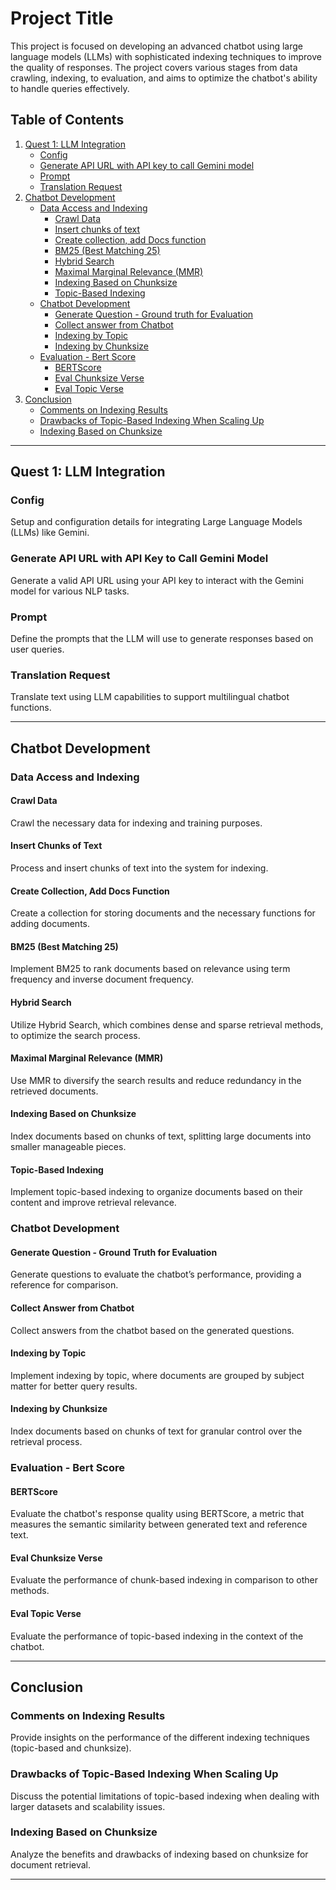 # Project Title

This project is focused on developing an advanced chatbot using large language models (LLMs) with sophisticated indexing techniques to improve the quality of responses. The project covers various stages from data crawling, indexing, to evaluation, and aims to optimize the chatbot's ability to handle queries effectively.

## Table of Contents
1. [Quest 1: LLM Integration](#quest-1)
    - [Config](#config)
    - [Generate API URL with API key to call Gemini model](#generate-api-url-with-api-key-to-call-gemini-model)
    - [Prompt](#prompt)
    - [Translation Request](#translation-request)
2. [Chatbot Development](#chatbot-development)
    - [Data Access and Indexing](#data-access-and-indexing)
        - [Crawl Data](#crawl-data)
        - [Insert chunks of text](#insert-chunks-of-text)
        - [Create collection, add Docs function](#create-collection-add-docs-function)
        - [BM25 (Best Matching 25)](#bm25-best-matching-25)
        - [Hybrid Search](#hybrid-search)
        - [Maximal Marginal Relevance (MMR)](#maximal-marginal-relevance-mmr)
        - [Indexing Based on Chunksize](#indexing-based-on-chunksize)
        - [Topic-Based Indexing](#topic-based-indexing)
    - [Chatbot Development](#chatbot-development)
        - [Generate Question - Ground truth for Evaluation](#generate-question-ground-truth-for-evaluation)
        - [Collect answer from Chatbot](#collect-answer-from-chatbot)
        - [Indexing by Topic](#indexing-by-topic)
        - [Indexing by Chunksize](#indexing-by-chunksize)
    - [Evaluation - Bert Score](#evaluation-bert-score)
        - [BERTScore](#bertscore)
        - [Eval Chunksize Verse](#eval-chunksize-verse)
        - [Eval Topic Verse](#eval-topic-verse)
3. [Conclusion](#conclusion)
    - [Comments on Indexing Results](#comments-on-indexing-results)
    - [Drawbacks of Topic-Based Indexing When Scaling Up](#drawbacks-of-topic-based-indexing-when-scaling-up)
    - [Indexing Based on Chunksize](#indexing-based-on-chunksize)

---

## Quest 1: LLM Integration

### Config
Setup and configuration details for integrating Large Language Models (LLMs) like Gemini.

### Generate API URL with API Key to Call Gemini Model
Generate a valid API URL using your API key to interact with the Gemini model for various NLP tasks.

### Prompt
Define the prompts that the LLM will use to generate responses based on user queries.

### Translation Request
Translate text using LLM capabilities to support multilingual chatbot functions.

---

## Chatbot Development

### Data Access and Indexing

#### Crawl Data
Crawl the necessary data for indexing and training purposes.

#### Insert Chunks of Text
Process and insert chunks of text into the system for indexing.

#### Create Collection, Add Docs Function
Create a collection for storing documents and the necessary functions for adding documents.

#### BM25 (Best Matching 25)
Implement BM25 to rank documents based on relevance using term frequency and inverse document frequency.

#### Hybrid Search
Utilize Hybrid Search, which combines dense and sparse retrieval methods, to optimize the search process.

#### Maximal Marginal Relevance (MMR)
Use MMR to diversify the search results and reduce redundancy in the retrieved documents.

#### Indexing Based on Chunksize
Index documents based on chunks of text, splitting large documents into smaller manageable pieces.

#### Topic-Based Indexing
Implement topic-based indexing to organize documents based on their content and improve retrieval relevance.

### Chatbot Development

#### Generate Question - Ground Truth for Evaluation
Generate questions to evaluate the chatbot’s performance, providing a reference for comparison.

#### Collect Answer from Chatbot
Collect answers from the chatbot based on the generated questions.

#### Indexing by Topic
Implement indexing by topic, where documents are grouped by subject matter for better query results.

#### Indexing by Chunksize
Index documents based on chunks of text for granular control over the retrieval process.

### Evaluation - Bert Score

#### BERTScore
Evaluate the chatbot's response quality using BERTScore, a metric that measures the semantic similarity between generated text and reference text.

#### Eval Chunksize Verse
Evaluate the performance of chunk-based indexing in comparison to other methods.

#### Eval Topic Verse
Evaluate the performance of topic-based indexing in the context of the chatbot.

---

## Conclusion

### Comments on Indexing Results
Provide insights on the performance of the different indexing techniques (topic-based and chunksize).

### Drawbacks of Topic-Based Indexing When Scaling Up
Discuss the potential limitations of topic-based indexing when dealing with larger datasets and scalability issues.

### Indexing Based on Chunksize
Analyze the benefits and drawbacks of indexing based on chunksize for document retrieval.

---
